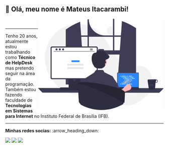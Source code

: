 ## :speech_balloon: Olá, meu nome é Mateus Itacarambi!

<img src="https://github.com/Mateus-Itacarambi/mateus-itacarambi/blob/main/programming.svg" min-width="500px" max-width="500px" width="400px" align="right" alt="Computador iuriCode">

<br>

---

<p align="left">Tenho 20 anos, atualmente estou trabalhando como <strong>Técnico de HelpDesk</strong> mas pretendo seguir na área da programação. Também estou fazendo faculdade de <strong>Tecnologias em Sistemas para Internet</strong> no Instituto Federal de Brasília (IFB).</p>

---

<p><strong>Minhas redes socias:</strong> :arrow_heading_down:</p>

<p align="left">
  <a href="https://www.linkedin.com/in/mateus-de-souza-itacarambi-3403ba1a0" alt="Linkedin">
  <img src="https://img.shields.io/badge/-Linkedin-0e76a8?style=flat-square&logo=Linkedin&logoColor=white&link=LINK-DO-SEU-LINKEDIN" /></a>

  <a href="https://wa.me/+5561999178932?text=Contato%20de%20Mateus%20Itacarambi" alt="WhatsApp">
  <img src="https://img.shields.io/badge/-WhatsApp-25d366?style=flat-square&labelColor=25d366&logo=whatsapp&logoColor=white&link=API-DO-SEU-WHATSAPP"/></a>

  <a href="https://www.instagram.com/_itacarambi_/" alt="Instagram">
  <img src="https://img.shields.io/badge/-Instagram-DF0174?style=flat-square&labelColor=DF0174&logo=instagram&logoColor=white&link=LINK-DO-SEU-INSTAGRAM"/></a>
</p>  
